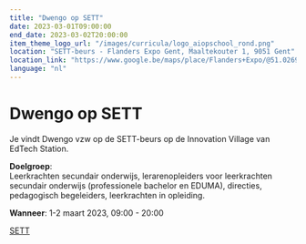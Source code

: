 ```yaml
---
title: "Dwengo op SETT"
date: 2023-03-01T09:00:00
end_date: 2023-03-02T20:00:00
item_theme_logo_url: "/images/curricula/logo_aiopschool_rond.png"
location: "SETT-beurs - Flanders Expo Gent, Maaltekouter 1, 9051 Gent"
location_link: "https://www.google.be/maps/place/Flanders+Expo/@51.0269081,3.6917903,17z/data=!3m1!4b1!4m5!3m4!1s0x47c373d1f6ae5557:0x284990745ac98e7b!8m2!3d51.0269081!4d3.693979"
language: "nl"
---
```

# Dwengo op SETT

Je vindt Dwengo vzw op de SETT-beurs op de Innovation Village van EdTech Station. 

**Doelgroep**:<br>
Leerkrachten secundair onderwijs, lerarenopleiders voor leerkrachten secundair onderwijs (professionele bachelor en EDUMA), directies, pedagogisch begeleiders, 
leerkrachten in opleiding.<br>

**Wanneer**: 1-2 maart 2023, 09:00 - 20:00

[SETT](https://www.sett-gent.be/nl/)
